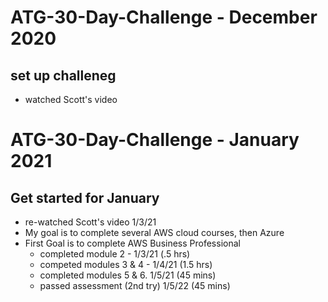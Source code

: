 # ATG-30-Day-Challenge - December 2020
## set up challeneg
- watched Scott's video
# ATG-30-Day-Challenge - January 2021
## Get started for January
- re-watched Scott's video 1/3/21
- My goal is to complete several AWS cloud courses, then Azure
- First Goal is to complete AWS Business Professional
  - completed module 2 - 1/3/21 (.5 hrs)
  - competed modules 3 & 4 - 1/4/21 (1.5 hrs)
  - completed modules 5 & 6. 1/5/21 (45 mins)
  - passed assessment (2nd try) 1/5/22 (45 mins)
